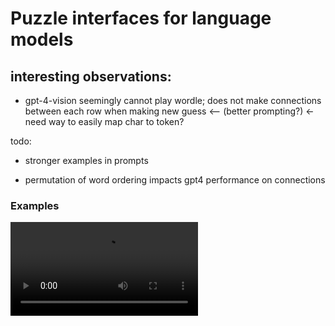 # Puzzle interfaces for language models


## interesting observations:
- gpt-4-vision seemingly cannot play wordle; does not make connections between
each row when making new guess <-- (better prompting?) <- need way to easily map char to token?

todo:
* stronger examples in prompts

- permutation of word ordering impacts gpt4 performance on connections


### Examples

![](connections-example.mov)